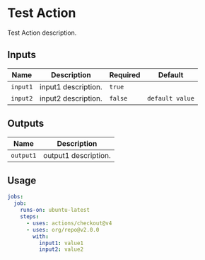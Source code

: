 # <!--name-->Test Action<!--/ name-->
<!--description-->Test Action description.<!--/description-->

## Inputs
<!--  inputs  -->
| Name     | Description         | Required | Default         |
|----------|---------------------|----------|-----------------|
| `input1` | input1 description. | `true`   | ` `             |
| `input2` | input2 description. | `false`  | `default value` |
<!--/inputs-->

## Outputs
<!--outputs-->
| Name      | Description          |
|-----------|----------------------|
| `output1` | output1 description. |
<!--/outputs-->

## Usage
<!--usage action="org/repo" version="env:VERSION"-->
```yaml
jobs:
  job:
    runs-on: ubuntu-latest
    steps:
      - uses: actions/checkout@v4
      - uses: org/repo@v2.0.0
        with:
          input1: value1
          input2: value2
```
<!--/usage-->
